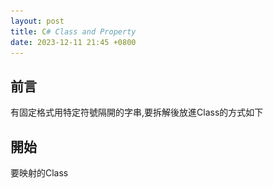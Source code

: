 ```yaml
---
layout: post
title: C# Class and Property
date: 2023-12-11 21:45 +0800
---
```


## 前言

<p>有固定格式用特定符號隔開的字串,要拆解後放進Class的方式如下</p>

## 開始

要映射的Class
<script  type='text/javascript' src=''>

    public class Shool
    {
        public string Teacher_Id { get; set; }
        public string Teacher_Name { get; set; }
        public string Student_ID { get; set; }
        public string Student_Name { get; set; }
    }



自動映射的靜態Method
<script  type='text/javascript' src=''>

    public static object stringToBject<T>(string sourceString)
    {
        string[] source = sourceString.Split(';');
        var target = Activator.CreateInstance(typeof(T).GetTypeInfo());
        var props = target.GetType().GetProperties();

        for (int i = 0; i < source.Length; i++)
        {
            switch (props[i].PropertyType.FullName.Split('.')[1])
            {
                case "String":
                    target.GetType().GetProperty(props[i].Name).SetValue(target, source[i]);
                    break;
            }
        }
        return target;
    }


實際執行
![Desktop View](/assets/img/2023-12-11-c-sharp-class-and-property/1.png){: width="800" height="600" }
<script  type='text/javascript' src=''>

    static void Main(string[] args)
    {
        string format = "T_ID;T_NAME;S_ID;S_NAME";
        Shool test = (Shool)stringToBject<Shool>(format);
    }


## 靜態擴展

如下Code
<script  type='text/javascript' src=''>

    public static class Extensions
    {
        public static T ToClass<T>(this string sourceString) where T : class
        {
            string[] source = sourceString.Split(';');
            var target = Activator.CreateInstance(typeof(T).GetTypeInfo());
            var props = target.GetType().GetProperties();
            for (int i = 0; i < source.Length; i++)
            {
                switch (props[i].PropertyType.FullName.Split('.')[1])
                {
                    case "String":
                        target.GetType().GetProperty(props[i].Name).SetValue(target, source[i]);
                        break;
                }
            }
            T result = (T)target;
            return result;
        }
    }



以下是使用方式
<script  type='text/javascript' src=''>

    string format = "T_ID;T_NAME;S_ID;S_NAME"; 
    Shool test = format.ToClass<Shool>(); 

